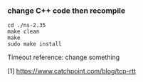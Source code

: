 ### change C++ code then recompile
```
cd ./ns-2.35
make clean
make 
sudo make install
```
Timeout reference: 
change something

[1] https://www.catchpoint.com/blog/tcp-rtt